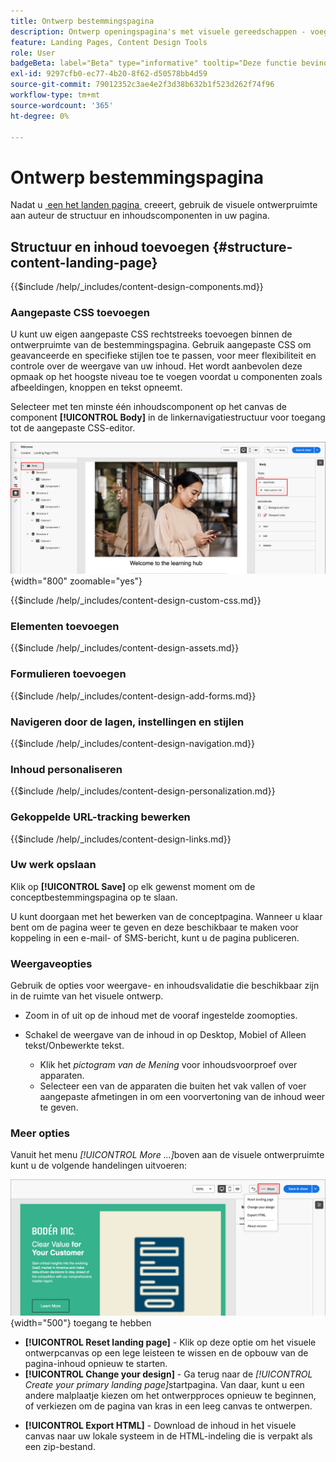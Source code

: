 ```yaml
---
title: Ontwerp bestemmingspagina
description: Ontwerp openingspagina's met visuele gereedschappen - voeg inhoudscomponenten, formulieren, aangepaste CSS, personalisatie en apparaatvoorvertoning toe voor accountreizen in Journey Optimizer B2B edition.
feature: Landing Pages, Content Design Tools
role: User
badgeBeta: label="Beta" type="informative" tooltip="Deze functie bevindt zich momenteel in een beperkte bètaversie"
exl-id: 9297cfb0-ec77-4b20-8f62-d50578bb4d59
source-git-commit: 79012352c3ae4e2f3d38b632b1f523d262f74f96
workflow-type: tm+mt
source-wordcount: '365'
ht-degree: 0%

---
```


# Ontwerp bestemmingspagina

Nadat u [&#x200B; een het landen pagina &#x200B;](./landing-pages.md#create-a-landing-page) creeert, gebruik de visuele ontwerpruimte aan auteur de structuur en inhoudscomponenten in uw pagina.

## Structuur en inhoud toevoegen {#structure-content-landing-page}

{{$include /help/_includes/content-design-components.md}}

### Aangepaste CSS toevoegen

U kunt uw eigen aangepaste CSS rechtstreeks toevoegen binnen de ontwerpruimte van de bestemmingspagina. Gebruik aangepaste CSS om geavanceerde en specifieke stijlen toe te passen, voor meer flexibiliteit en controle over de weergave van uw inhoud. Het wordt aanbevolen deze opmaak op het hoogste niveau toe te voegen voordat u componenten zoals afbeeldingen, knoppen en tekst opneemt.

Selecteer met ten minste één inhoudscomponent op het canvas de component **[!UICONTROL Body]** in de linkernavigatiestructuur voor toegang tot de aangepaste CSS-editor.

![&#x200B; heb toegang tot de lichaamstijlen &#x200B;](./assets/landing-page-body-styles-css.png){width="800" zoomable="yes"}

{{$include /help/_includes/content-design-custom-css.md}}

### Elementen toevoegen

{{$include /help/_includes/content-design-assets.md}}

### Formulieren toevoegen

{{$include /help/_includes/content-design-add-forms.md}}

### Navigeren door de lagen, instellingen en stijlen

{{$include /help/_includes/content-design-navigation.md}}

### Inhoud personaliseren

{{$include /help/_includes/content-design-personalization.md}}

### Gekoppelde URL-tracking bewerken

{{$include /help/_includes/content-design-links.md}}

### Uw werk opslaan

Klik op **[!UICONTROL Save]** op elk gewenst moment om de conceptbestemmingspagina op te slaan.

U kunt doorgaan met het bewerken van de conceptpagina. Wanneer u klaar bent om de pagina weer te geven en deze beschikbaar te maken voor koppeling in een e-mail- of SMS-bericht, kunt u de pagina publiceren.

### Weergaveopties

Gebruik de opties voor weergave- en inhoudsvalidatie die beschikbaar zijn in de ruimte van het visuele ontwerp.

* Zoom in of uit op de inhoud met de vooraf ingestelde zoomopties.

* Schakel de weergave van de inhoud in op Desktop, Mobiel of Alleen tekst/Onbewerkte tekst.
   * Klik het _pictogram van de Mening_ voor inhoudsvoorproef over apparaten.
   * Selecteer een van de apparaten die buiten het vak vallen of voer aangepaste afmetingen in om een voorvertoning van de inhoud weer te geven.

### Meer opties

Vanuit het menu _[!UICONTROL More ...]_&#x200B;boven aan de visuele ontwerpruimte kunt u de volgende handelingen uitvoeren:

![&#x200B; klik Meer om tot malplaatjeacties &#x200B;](./assets/landing-page-designer-more-menu.png){width="500"} toegang te hebben

* **[!UICONTROL Reset landing page]** - Klik op deze optie om het visuele ontwerpcanvas op een lege leisteen te wissen en de opbouw van de pagina-inhoud opnieuw te starten.
* **[!UICONTROL Change your design]** - Ga terug naar de _[!UICONTROL Create your primary landing page]_&#x200B;startpagina. Van daar, kunt u een andere malplaatje kiezen om het ontwerpproces opnieuw te beginnen, of verkiezen om de pagina van kras in een leeg canvas te ontwerpen.
<!--- * **[!UICONTROL Save as content template]** - Save the page body as a landing page template to be reused across multiple landing pages. You provide a name and description for the template and save it to the list of saved  landing page templates. -->
* **[!UICONTROL Export HTML]** - Download de inhoud in het visuele canvas naar uw lokale systeem in de HTML-indeling die is verpakt als een zip-bestand.
